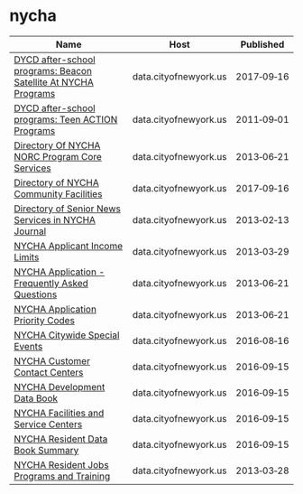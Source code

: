# nycha

Name | Host | Published
---- | ---- | ---------
[DYCD after-school programs: Beacon Satellite At NYCHA Programs](../datasets/pyif-r8qe.md) | data.cityofnewyork.us | 2017&#x2011;09&#x2011;16
[DYCD after-school programs: Teen ACTION Programs](../datasets/fijd-wye8.md) | data.cityofnewyork.us | 2011&#x2011;09&#x2011;01
[Directory Of NYCHA NORC Program Core Services](../datasets/39pe-uzy3.md) | data.cityofnewyork.us | 2013&#x2011;06&#x2011;21
[Directory of NYCHA Community Facilities](../datasets/crns-fw6u.md) | data.cityofnewyork.us | 2017&#x2011;09&#x2011;16
[Directory of Senior News Services in NYCHA Journal](../datasets/hfac-j85r.md) | data.cityofnewyork.us | 2013&#x2011;02&#x2011;13
[NYCHA Applicant Income Limits](../datasets/yizy-365y.md) | data.cityofnewyork.us | 2013&#x2011;03&#x2011;29
[NYCHA Application - Frequently Asked Questions](../datasets/nkn9-ge6x.md) | data.cityofnewyork.us | 2013&#x2011;06&#x2011;21
[NYCHA Application Priority Codes](../datasets/2ei9-vg68.md) | data.cityofnewyork.us | 2013&#x2011;06&#x2011;21
[NYCHA Citywide Special Events](../datasets/7iqz-npua.md) | data.cityofnewyork.us | 2016&#x2011;08&#x2011;16
[NYCHA Customer Contact Centers](../datasets/37fm-7uaa.md) | data.cityofnewyork.us | 2016&#x2011;09&#x2011;15
[NYCHA Development Data Book](../datasets/evjd-dqpz.md) | data.cityofnewyork.us | 2016&#x2011;09&#x2011;15
[NYCHA Facilities and Service Centers](../datasets/d4iy-9uh7.md) | data.cityofnewyork.us | 2016&#x2011;09&#x2011;15
[NYCHA Resident Data Book Summary](../datasets/5r5y-pvs3.md) | data.cityofnewyork.us | 2016&#x2011;09&#x2011;15
[NYCHA Resident Jobs Programs and Training](../datasets/an6v-iuem.md) | data.cityofnewyork.us | 2013&#x2011;03&#x2011;28

